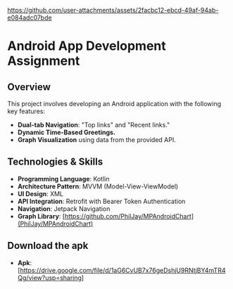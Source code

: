 
https://github.com/user-attachments/assets/2facbc12-ebcd-49af-94ab-e084adc07bde

# Android App Development Assignment

## Overview

This project involves developing an Android application with the following key features:

- **Dual-tab Navigation**: "Top links" and "Recent links."
- **Dynamic Time-Based Greetings.**
- **Graph Visualization** using data from the provided API.

## Technologies & Skills

- **Programming Language**: Kotlin
- **Architecture Pattern**: MVVM (Model-View-ViewModel)
- **UI Design**: XML
- **API Integration**: Retrofit with Bearer Token Authentication
- **Navigation**: Jetpack Navigation
- **Graph Library**: [https://github.com/PhilJay/MPAndroidChart](PhilJay/MPAndroidChart)

## Download the apk
- **Apk**: [https://drive.google.com/file/d/1aG6CvUB7x76geDshjU9RNtjBY4mTR4Qg/view?usp=sharing]
